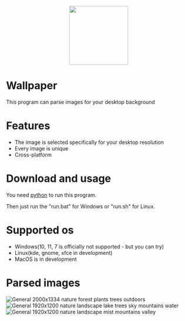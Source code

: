  <p align="center"> 
     <img src="icons/ico.ico" width=160 height=160 >
 </p>
 
 # Wallpaper
This program can parse images for your desktop background 


# Features
- The image is selected specifically for your desktop resolution
- Every image is unique
- Cross-platform

# Download and usage
You need [python](https://www.python.org/) to run this program.

Then just run the "run.bat" for Windows or "run.sh" for Linux.

# Supported os
- Windows(10, 11, 7 is officially not supported - but you can try)
- Linux(kde, gnome, xfce in development)
- MacOS is in development

 


# Parsed images
![General 2000x1334 nature forest plants trees outdoors](https://user-images.githubusercontent.com/58048618/187077721-ce60aa71-76da-4712-94af-8d698ba64610.jpg)
![General 1920x1200 nature landscape lake trees sky mountains water](https://user-images.githubusercontent.com/58048618/187518506-76948fcc-f8a1-4ec5-a33c-451c772dd650.jpg)
![General 1920x1200 nature landscape mist mountains valley](https://user-images.githubusercontent.com/58048618/187521219-0bf7480c-b4b8-4e88-859b-5cf0f3f31a5e.jpg)
